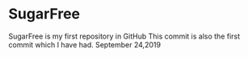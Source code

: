 # SugarFree
SugarFree is my first repository in GitHub
This commit is also the first commit which I have had. September 24,2019
